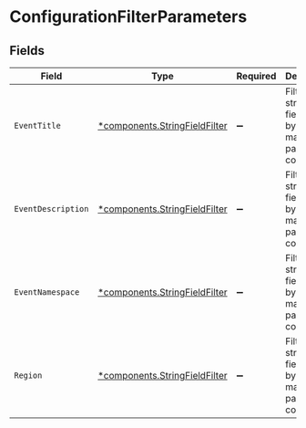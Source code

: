 # ConfigurationFilterParameters


## Fields

| Field                                                                         | Type                                                                          | Required                                                                      | Description                                                                   |
| ----------------------------------------------------------------------------- | ----------------------------------------------------------------------------- | ----------------------------------------------------------------------------- | ----------------------------------------------------------------------------- |
| `EventTitle`                                                                  | [*components.StringFieldFilter](../../models/components/stringfieldfilter.md) | :heavy_minus_sign:                                                            | Filter a string value field either by exact match or partial contains.        |
| `EventDescription`                                                            | [*components.StringFieldFilter](../../models/components/stringfieldfilter.md) | :heavy_minus_sign:                                                            | Filter a string value field either by exact match or partial contains.        |
| `EventNamespace`                                                              | [*components.StringFieldFilter](../../models/components/stringfieldfilter.md) | :heavy_minus_sign:                                                            | Filter a string value field either by exact match or partial contains.        |
| `Region`                                                                      | [*components.StringFieldFilter](../../models/components/stringfieldfilter.md) | :heavy_minus_sign:                                                            | Filter a string value field either by exact match or partial contains.        |